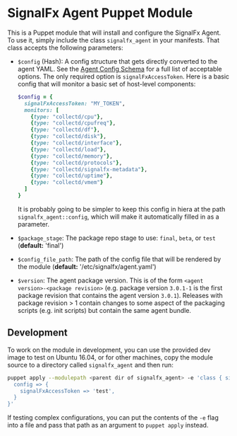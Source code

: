 # SignalFx Agent Puppet Module

This is a Puppet module that will install and configure the SignalFx Agent.  To
use it, simply include the class `signalfx_agent` in your manifests.  That
class accepts the following parameters:

 - `$config` (Hash): A config structure that gets directly converted to the agent
    YAML.  See the [Agent Config
    Schema](https://github.com/signalfx/signalfx-agent/blob/master/docs/config-schema.md)
    for a full list of acceptable options.  The only required option is
    `signalFxAccessToken`.  Here is a basic config that will monitor a basic set of
    host-level components:
    
    ```ruby
    $config = {
      signalFxAccessToken: "MY_TOKEN",
      monitors: [
        {type: "collectd/cpu"},
        {type: "collectd/cpufreq"},
        {type: "collectd/df"},
        {type: "collectd/disk"},
        {type: "collectd/interface"},
        {type: "collectd/load"},
        {type: "collectd/memory"},
        {type: "collectd/protocols"},
        {type: "collectd/signalfx-metadata"},
        {type: "collectd/uptime"},
        {type: "collectd/vmem"}
      ]
    }
    ```

	It is probably going to be simpler to keep this config in hiera at the path
	`signalfx_agent::config`, which will make it automatically filled in as a
	parameter.

 - `$package_stage`: The package repo stage to use: `final`, `beta`, or `test`
   (**default:** 'final')

 - `$config_file_path`: The path of the config file that will be rendered by the
   module (**default:** '/etc/signalfx/agent.yaml')

 - `$version`: The agent package version.  This is of the form `<agent
	 version>-<package revision>` (e.g. package version `3.0.1-1` is the first
	 package revision that contains the agent version `3.0.1`).  Releases with
	 package revision > 1 contain changes to some aspect of the packaging
	 scripts (e.g. init scripts) but contain the same agent bundle.

## Development

To work on the module in development, you can use the provided dev image to
test on Ubuntu 16.04, or for other machines, copy the module source to a
directory called `signalfx_agent` and then run:

```sh
puppet apply --modulepath <parent dir of signalfx_agent> -e 'class { signalfx_agent: 
  config => {
    signalFxAccessToken => 'test',
  }
}'
```

If testing complex configurations, you can put the contents of the `-e` flag
into a file and pass that path as an argument to `puppet apply` instead.
